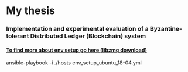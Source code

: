 # My thesis
### Implementation and experimental evaluation of a Byzantine-tolerant Distributed Ledger (Blockchain) system

#### [To find more about env setup go here (libzmq download)](https://software.opensuse.org/download.html?project=network%3Amessaging%3Azeromq%3Arelease-stable&package=libzmq3-dev)

ansible-playbook -i ./hosts env_setup_ubuntu_18-04.yml
